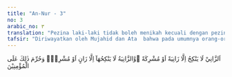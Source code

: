 ```yaml
---
title: "An-Nur - 3"
no: 3
arabic_no: ٣
translation: "Pezina laki-laki tidak boleh menikah kecuali dengan pezina perempuan, atau dengan perempuan musyrik; dan pezina perempuan tidak boleh menikah kecuali dengan pezina laki-laki atau dengan laki-laki musyrik; dan yang demikian itu diharamkan bagi orang-orang mukmin."
tafsir: "Diriwayatkan oleh Mujahid dan Ata  bahwa pada umumnya orang-orang Muhajirin yang datang dari Mekah ke Medinah adalah orang-orang miskin yang tidak mempunyai harta dan keluarga, sedang pada waktu itu di Medinah banyak perempuan tuna susila yang menyewakan dirinya, sehingga penghidupannya lebih lumayan dibanding dengan orang-orang yang lain. Di pintu rumah perempuan-perempuan tersebut, ada tanda-tanda untuk memperkenalkan dirinya sebagai wanita tuna susila. Maka berdatanganlah laki-laki hidung belang ke rumah mereka.\n\nMelihat kondisi ekonomi perempuan tuna susila itu yang agak lumayan, maka timbullah keinginan sebagian dari orang-orang Muslim yang miskin itu untuk mengawini perempun-perempuan tersebut, supaya penghidupan mereka lumayan, maka turunlah ayat ini sebagai teguran untuk tidak melaksanakan keinginannya itu.\n\nPada ayat ini Allah menerangkan bahwa laki-laki pezina tidak boleh menikahi perempuan kecuali perempuan pezina atau perempuan musyrik. Begitu juga perempuan pezina itu tidak boleh dinikahi kecuali oleh laki-laki pezina pula atau laki-laki musyrik. Artinya tidak pantas sama sekali seorang laki-laki baik-baik, mengawini perempuan pezina yang akan mencemarkan dan merusak nama baiknya. Sebaliknya, seorang perempuan baik-baik, tidak pantas dinikahi oleh laki-laki pezina yang dikenal oleh lingkungannya sebagai laki-laki yang bejat dan tidak bermoral, karena pernikahan itu akan merendahkan martabat perempuan tersebut dan mencemarkan nama baik keluarganya. Kecuali bila laki-laki atau perempuan pezina itu sudah bertobat, maka boleh menikah atau dinikahi oleh laki-laki atau perempuan baik-baik."
---
```


اَلزَّانِيْ لَا يَنْكِحُ اِلَّا زَانِيَةً اَوْ مُشْرِكَةً ۖوَّالزَّانِيَةُ لَا يَنْكِحُهَآ اِلَّا زَانٍ اَوْ مُشْرِكٌۚ وَحُرِّمَ ذٰلِكَ عَلَى الْمُؤْمِنِيْنَ
